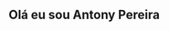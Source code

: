 <h2> Olá eu sou Antony Pereira </h2>

<div>
  <a href="https://github.com/AntonyCode101">
  
 
</div>
